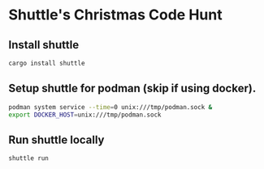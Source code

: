 # Shuttle's Christmas Code Hunt

## Install shuttle

```sh
cargo install shuttle
```

## Setup shuttle for podman (skip if using docker).

```sh
podman system service --time=0 unix:///tmp/podman.sock &
export DOCKER_HOST=unix:///tmp/podman.sock
```

## Run shuttle locally

```sh
shuttle run
```
